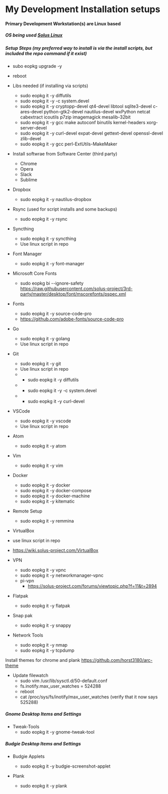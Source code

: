 # My Development Installation setups

#### Primary Development Workstation(s) are Linux based
##### OS being used [Solus Linux](https://solus-project.com/)

##### Setup Steps (my preferred way to install is via the install scripts, but included the repo command if it exist)

* subo eopkg upgrade -y
* reboot

* Libs needed (if installing via scripts)
  * sudo eopkg it -y diffutils
  * sudo eopkg it -y -c system.devel 
  * sudo eopkg it -y cryptopp-devel qt4-devel libtool sqlite3-devel c-ares-devel python-gtk2-devel nautilus-devel wxPython netcat cabextract icoutils p7zip imagemagick mesalib-32bit
  * sudo eopkg it -y gcc make autoconf binutils kernel-headers xorg-server-devel
  * sudo eopkg it -y curl-devel expat-devel gettext-devel openssl-devel zlib-devel
  * sudo eopkg it -y gcc perl-ExtUtils-MakeMaker
  
* Install softwrae from Software Center (third party)
  * Chrome 
  * Opera 
  * Slack
  * Sublime

* Dropbox
  * sudo eopkg it -y nautilus-dropbox
  
* Rsync (used for script installs and some backups)
  * sudo eopkg it -y rsync
  
* Syncthing
  * sudo eopkg it -y syncthing
  * Use linux script in repo  
 
* Font Manager
  * sudo eopkg it -y font-manager
  
* Microsoft Core Fonts
  * sudo eopkg bi --ignore-safety https://raw.githubusercontent.com/solus-project/3rd-party/master/desktop/font/mscorefonts/pspec.xml
  
* Fonts
  * sudo eopkg it -y source-code-pro
  * https://github.com/adobe-fonts/source-code-pro

* Go
  * sudo eopkg it -y golang
  * Use linux script in repo
  
* Git
  * sudo eopkg it -y git
  * Use linux script in repo
  * * sudo eopkg it -y diffutils
  * * sudo eopkg it -y -c system.devel 
  * * sudo eopkg it -y curl-devel

* VSCode
  * sudo eopkg it -y vscode
  * Use linux script in repo

* Atom
  * sudo eopkg it -y atom

* Vim
  * sudo eopkg it -y vim

* Docker
  * sudo eopkg it -y docker
  * sudo eopkg it -y docker-compose
  * sudo eopkg it -y docker-machine
  * sudo eopkg it -y kitematic
  
* Remote Setup
  * sudo eopkg it -y remmina

* VirtualBox
* use linux script in repo
* https://wiki.solus-project.com/VirtualBox

* VPN
  *  sudo eopkg it -y vpnc
  *  sudo eopkg it -y networkmanager-vpnc
  *  pi-vpn
     * https://solus-project.com/forums/viewtopic.php?f=11&t=2894

* Flatpak
  * sudo eopkg it -y flatpak
  
* Snap pak
  * sudo eopkg it -y snappy

* Network Tools
  *   sudo eopkg it -y nmap
  *   sudo eopkg it -y tcpdump

Install themes for chrome and plank
https://github.com/horst3180/arc-theme

* Update filewatch
  * sudo vim /usr/lib/sysctl.d/50-default.conf
  * fs.inotify.max_user_watches = 524288 
  * reboot
  * cat /proc/sys/fs/inotify/max_user_watches (verify that it now says 525288)

##### Gnome Desktop Items and Settings
* Tweak-Tools
  * sudo eopkg it -y gnome-tweak-tool

##### Budgie Desktop Items and Settings
* Budgie Applets
  * sudo eopkg it -y budgie-screenshot-applet
  
* Plank
  * sudo eopkg it -y plank
  
